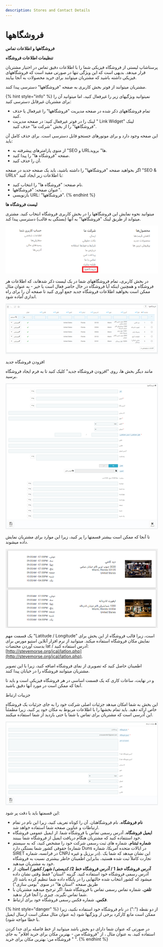 ```yaml
---
description: Stores and Contact Details
---
```


# فروشگاهها

**فروشگاهها و اطلاعات تماس**

**تنظیمات اطلاعات فروشگاه**

پرستاشاپ لیستی از فروشگاه فیزیکی شما را با اطلاعات دقیق تماس در اختیار مشتریان قرار میدهد. بدیهی است که این ویژگی تنها در صورتی مفید است که فروشگاههای فیزیکی داشته باشید که مشتریان میتوانند برای خرید محصولات به آنجا بیایند.

مشتریان میتوانند از فوتر بخش کاربری به صفحه "فروشگاهها" دسترسی پیدا کنند.

{% hint style="info" %}
نمیتوانید ویژگیهای زیر را غیرفعال کنید، اما میتوانید آن را برای مشتریان غیرقابل دسترسی کنید:

* تمام فروشگاههای ذکر شده در صفحه مدیریت "فروشگاهها" را غیرفعال یا حذف کنید.
* لینک را در فوتر غیرفعال کنید: در صفحه مدیریت " Link Widget" لینک "فروشگاهها" را از بخش "شرکت ما" حذف کنید.

این صفحه وجود دارد و برای موتورهای جستجو قابل دسترسی است. برای حذف کامل آن باید:

* از منوی پارامترهای پیشرفته به "SEO و URLها" بروید.
* صفحه "فروشگاه ها" را پیدا کنید.
* آن را حذف کنید.

اگر بخواهید صفحه "فروشگاهها" را داشته باشید، باید یک صفحه جدید در صفحه "SEO & URLs" با اطلاعات زیر ایجاد کنید:

* نام صفحه: "فروشگاه ها" را انتخاب کنید.
* عنوان صفحه: "فروشگاهها".
* بازنویسی URL: "فروشگاهها".
{% endhint %}

**لیست فروشگاه ها**

میتوانید نحوه نمایش این فروشگاهها را در بخش کاربری فروشگاه انتخاب کنید. مشتری میتواند از طریق لینک "فروشگاهها" به آنها \(بستگی به قالب\) دسترسی پیدا کند.

![](../../../../.gitbook/assets/0%20%2853%29.png)

در بخش کاربری، تمام فروشگاههای شما در یک لیست ذکر شدهاند، که اطلاعات هر فروشگاه و همچنین اینکه آیا فروشگاه در حال حاضر فعال است یا خیر - به عنوان مثال ممکن است بخواهید اطلاعات فروشگاه جدید جمع آوری کنید تا صفحه آن را برای راه اندازی آماده شود.

![](../../../../.gitbook/assets/1%20%2847%29.png)

افزودن فروشگاه جدید

مانند دیگر بخش ها، روی "افزودن فروشگاه جدید" کلیک کنید تا به فرم ایجاد فروشگاه برسید.

![](../../../../.gitbook/assets/2%20%2833%29.png)

تا آنجا که ممکن است بیشتر قسمتها را پر کنید، زیرا این موارد برای مشتریان نمایش داده میشوند.

![](../../../../.gitbook/assets/3%20%2810%29.png)

یک قسمت مهم "Latitude / Longitude" است، زیرا قالب فروشگاه از این بخش برای نمایش مکان فروشگاه استفاده میکند. میتوانید از نرم افزار آنلاین استیو مورس برای بدست آوردن مختصات lat / آدرس استفاده کنید: [http://stevemorse.org/jcal/latlon.php](http://stevemorse.org/jcal/latlon.php).

اطمینان حاصل کنید که تصویری از نمای فروشگاه اضافه کنید، زیرا با این تصویر مشتریان میتوانند فروشگاه را در خیابان پیدا کنند.

و در نهایت، ساعات کاری که یک قسمت اساسی در هر فروشگاه فیزیکی است و باید تا آنجا که ممکن است در مورد آنها دقیق باشید.

جزییات ارتباط

این بخش به شما امکان میدهد جزئیات اصلی شرکت خود را به جای جزئیات یک فروشگاه خاص ارائه دهید. باید تمام بخشها را با اطلاعات مربوط به مکان خود پر کنید، زیرا مطمئناً این آدرسی است که مشتریان برای تماس با شما یا حتی بازدید از شما استفاده میکنند.

![](../../../../.gitbook/assets/4%20%287%29.png)

این قسمتها باید با دقت پر شود:

* **نام فروشگاه.** نام فروشگاهتان. آن را کوتاه تعریف کنید، زیرا این نام در تمام ارتباطات و عناوین صفحه شما استفاده خواهد شد.
* **ایمیل فروشگاه.** آدرس رسمی تماس با فروشگاه شما. از ایمیل عمومی فروشگاه خود استتفاده کنید که مشتریان هنگام دریافت ایمیل از فروشگاه شما ببینند.
* **شماره ثبتنام.** شماره های ثبت رسمی شرکت خود را مشخص کنید، که به سیستم حقوقی کشور شما بستگی دارد \(شماره Duns در ایالات متحده آمریکا، شماره SIRET در فرانسه، شماره CNPJ در برزیل و غیره\). این نشان میدهد که شما یک تجارت کاملاً ثبت شده هستید، بنابراین اطمینان خاطر بیشتری نسبت به فروشگاه خود به مشتریان میدهید.
* **آدرس فروشگاه خط 1 / آدرس فروشگاه خط 2/ کدپستی/ شهر/ کشور/ استان.** از آدرس رسمی فروشگاه خود استفاده کنید. گزینه "استان" فقط وقتی نشان داده میشود که کشور انتخاب شده حالتهایی را در پایگاه داده شما تنظیم کرده باشد \(از طریق صفحه "استان ها" در منوی "بومی سازی"\)
* **تلفن.** شماره تماس رسمی تماس با فروشگاه شما. اگر ترجیح میدهید مشتریان با شما تماس نگیرند، چیزی را آنجا قرار ندهید.
* **فکس.** شماره فکس رسمی فروشگاه خود برای ارتباط.

{% hint style="danger" %}
از دو نقطه \(":"\) در نام فروشگاه خود استفاده نکنید، زیرا ممکن است مانع کارکرد برخی از ویژگیها شود \(به عنوان مثال ممکن است ارسال ایمیل با خطا مواجه شود\).

در صورتی که عنوان شما دارای دو بخش باشد میتوانید از خط فاصله برای جدا کردن استفاده کنید. به عنوان مثال ، از "فروشگاه من - بهترین مکان برای خرید اقلام" به جای " فروشگاه من: بهترین مکان برای خرید ".
{% endhint %}


